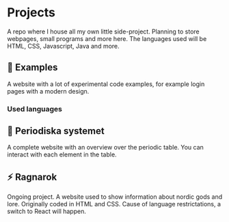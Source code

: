 # Projects

A repo where I house all my own little side-project. Planning to store webpages, small programs and more here. The languages used will be HTML, CSS, Javascript, Java and more.

## :notebook_with_decorative_cover: Examples

A website with a lot of experimental code examples, for example login pages with a modern design.

### Used languages

## :microscope: Periodiska systemet

A complete website with an overview over the periodic table. You can interact with each element in the table. 

## :zap: Ragnarok

Ongoing project. A website used to show information about nordic gods and lore. Originally coded in HTML and CSS. Cause of language restrictations, a switch to React will happen.
